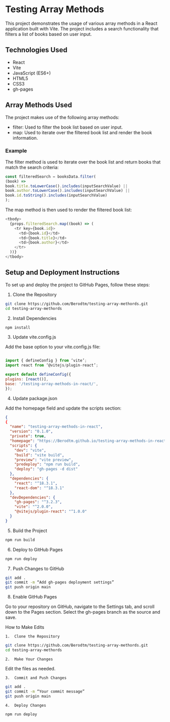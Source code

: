 # Testing Array Methods

This project demonstrates the usage of various array methods in a React application built with Vite. The project includes a search functionality that filters a list of books based on user input.

## Technologies Used

 - React
 - Vite
 - JavaScript (ES6+)
 - HTML5
 - CSS3
 - gh-pages

## Array Methods Used

The project makes use of the following array methods:

 - filter: Used to filter the book list based on user input.
 - map: Used to iterate over the filtered book list and render the book information.

### Example

The filter method is used to iterate over the book list and return books that match the search criteria:

```javascript
const filteredSearch = booksData.filter(
(book) =>
book.title.toLowerCase().includes(inputSearchValue) ||
book.author.toLowerCase().includes(inputSearchValue) ||
book.id.toString().includes(inputSearchValue)
);
```

The map method is then used to render the filtered book list:

```javascript
<tbody>
  {props.filteredSearch.map((book) => (
    <tr key={book.id}>
      <td>{book.id}</td>
      <td>{book.title}</td>
      <td>{book.author}</td>
    </tr>
  ))}
</tbody>
```
## Setup and Deployment Instructions

To set up and deploy the project to GitHub Pages, follow these steps:

1. Clone the Repository

```sh
git clone https://github.com/Berodtm/testing-array-methords.git
cd testing-array-methords
```

2. Install Dependencies

```sh
npm install
```

3. Update vite.config.js

Add the base option to your vite.config.js file:

```javascript

import { defineConfig } from ‘vite’;
import react from ‘@vitejs/plugin-react’;

export default defineConfig({
plugins: [react()],
base: '/testing-array-methods-in-react/',
});
```

4. Update package.json

Add the homepage field and update the scripts section:

```json
{
{
  "name": "testing-array-methods-in-react",
  "version": "0.1.0",
  "private": true,
  "homepage": "https://Berodtm.github.io/testing-array-methods-in-react",
  "scripts": {
    "dev": "vite",
    "build": "vite build",
    "preview": "vite preview",
    "predeploy": "npm run build",
    "deploy": "gh-pages -d dist"
  },
  "dependencies": {
    "react": "^18.3.1",
    "react-dom": "^18.3.1"
  },
  "devDependencies": {
    "gh-pages": "^3.2.3",
    "vite": "^2.0.0",
    "@vitejs/plugin-react": "^1.0.0"
  }
}
```

5. Build the Project

```sh
npm run build
```

6. Deploy to GitHub Pages

```sh
npm run deploy
```

7. Push Changes to GitHub

```sh
git add .
git commit -m “Add gh-pages deployment settings”
git push origin main
```

8. Enable GitHub Pages

Go to your repository on GitHub, navigate to the Settings tab, and scroll down to the Pages section. Select the gh-pages branch as the source and save.

How to Make Edits

	1.	Clone the Repository

```sh
git clone https://github.com/Berodtm/testing-array-methords.git
cd testing-array-methords
```

	2.	Make Your Changes

Edit the files as needed.

	3.	Commit and Push Changes

```sh
git add .
git commit -m “Your commit message”
git push origin main
```

	4.	Deploy Changes

```sh
npm run deploy
```